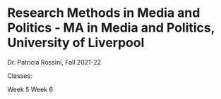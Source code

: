 # Research Methods in Media and Politics - MA in Media and Politics, University of Liverpool

Dr. Patrícia Rossini, Fall 2021-22



Classes:

Week 5
Week 6
